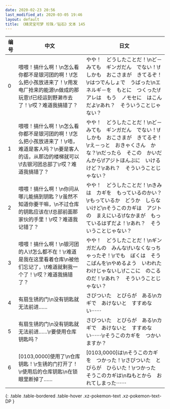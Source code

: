 ```yaml
---
date: 2020-02-23 20:56
last_modified_at: 2020-03-05 19:46
layout: default
title: 《精灵宝可梦 珍珠／钻石》文本 145
---
```

| 编号 | 中文 | 日文 |
| ---- | ---- | ---- |
| 0 | 喂喂！搞什么啊！\n怎么看你都不是银河团的啊！\f怎么把小孩放进来了！\r用发电厂抢来的能源\n做成的那玩意\f已经运到野濑市去了！\r哎？难道我搞错了？ | やや！　どうしたことだ！\nど－みても　ギンガだん　でない！\fしかも　おこさまが　きてるぞ！\rはつでんしょで　うばった\nエネルギ－を　もとに　つくった\fアレは　もう　ノモセに　はこんだよ\rあれ？　そういうことじゃない？ |
| 1 | 喂喂！搞什么啊！\n怎么看你都不是银河团的啊！\f怎么把小孩放进来了！\r唔，难道是客人吗？\n要是客人的话，从那边的楼梯就可以\f去银河团总部了\r哎？难道我搞错了？ | やや！　どうしたことだ！\nど－みても　ギンガだん　でない！\fしかも　おこさまが　きてるぞ！\rえ－っと　おきゃくさん　かな？\nだったら　そこの　かいだんから\fアジトほんぶに　いけるけど？\rあれ？　そういうことじゃない？ |
| 2 | 喂喂！搞什么啊！\n你问从哪儿能搞到钥匙？\r虽然不知道你要干嘛，\n不过仓库的钥匙应该在\f总部前面那家伙的手里！\r哎？难道我记错了？ | やや！　どうしたことだ！\nきみは　カギを　もっているのかい？\rもっているか　どうか　しらないけど\nそうこのカギは　アジトの　まえにいる\fなかまが　もっているはずだよ！\rあれ？　そういうことじゃない？ |
| 3 | 喂喂！搞什么啊！\n银河团的人\f怎么都不在！\r难道是我在这里看着仓库\n被他们忘记了，\f难道就剩我一个了！\r哎？难道我搞错了？ | やや！　どうしたことだ！\nギンガだんの　みんな\fいなくなっちゃったぞ！\rでも　ぼくは　そうこばんを\nやめるよう　いわれたわけじゃないし\fここに　のこるのだ！\rあれ？　そういうことじゃない？ |
| 4 | 有扇生锈的门\n没有钥匙就无法前进…… | さびついた　とびらが　ある\nカギで　あけないと　すすめない⋯⋯ |
| 5 | 有扇生锈的门\n没有钥匙就无法前进……\r要使用仓库钥匙吗？ | さびついた　とびらが　ある\nカギで　あけないと　すすめない⋯⋯\rそうこのカギを　つかいますか？ |
| 6 | [0103,0000]使用了\n仓库钥匙！\r生锈的门打开了！\r使用后的仓库钥匙\n在锁眼里断掉了…… | [0103,0000]は\nそうこのカギを　つかった！\rさびついた　とびらが　ひらいた！\rつかった　そうこのカギは\nねもとから　おれてしまった⋯⋯ |
{: .table .table-bordered .table-hover .xz-pokemon-text .xz-pokemon-text-DP }